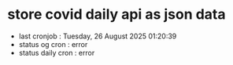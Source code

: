 # store covid daily api as json data

- last cronjob : Tuesday, 26 August 2025 01:20:39
- status og cron : error
- status daily cron : error
      
      
